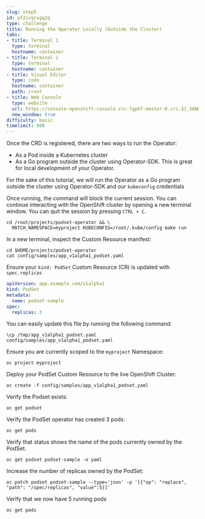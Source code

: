 ```yaml
---
slug: step5
id: pf2cvqrvgq2q
type: challenge
title: Running the Operator Locally (Outside the Cluster)
tabs:
- title: Terminal 1
  type: terminal
  hostname: container
- title: Terminal 2
  type: terminal
  hostname: container
- title: Visual Editor
  type: code
  hostname: container
  path: /root
- title: Web Console
  type: website
  url: https://console-openshift-console.crc-lgph7-master-0.crc.${_SANDBOX_ID}.instruqt.io
  new_window: true
difficulty: basic
timelimit: 800
---
```

Once the CRD is registered, there are two ways to run the Operator:

* As a Pod inside a Kubernetes cluster
* As a Go program outside the cluster using Operator-SDK. This is great for local development of your Operator.

For the sake of this tutorial, we will run the Operator as a Go program outside the cluster using Operator-SDK and our `kubeconfig` credentials

Once running, the command will block the current session. You can continue interacting with the OpenShift cluster by opening a new terminal window. You can quit the session by pressing `CTRL + C`.

```
cd /root/projects/podset-operator && \
  MATCH_NAMESPACE=myproject KUBECONFIG=/root/.kube/config make run
```

In a new terminal, inspect the Custom Resource manifest:

```
cd $HOME/projects/podset-operator
cat config/samples/app_v1alpha1_podset.yaml
```

Ensure your `kind: PodSet` Custom Resource (CR) is updated with `spec.replicas`

```yaml
apiVersion: app.example.com/v1alpha1
kind: PodSet
metadata:
  name: podset-sample
spec:
  replicas: 3
```

You can easily update this file by running the following command:

```
\cp /tmp/app_v1alpha1_podset.yaml config/samples/app_v1alpha1_podset.yaml
```

Ensure you are currently scoped to the `myproject` Namespace:

```
oc project myproject
```

Deploy your PodSet Custom Resource to the live OpenShift Cluster:

```
oc create -f config/samples/app_v1alpha1_podset.yaml
```

Verify the Podset exists:

```
oc get podset
```

Verify the PodSet operator has created 3 pods:

```
oc get pods
```

Verify that status shows the name of the pods currently owned by the PodSet:

```
oc get podset podset-sample -o yaml
```

Increase the number of replicas owned by the PodSet:

```
oc patch podset podset-sample --type='json' -p '[{"op": "replace", "path": "/spec/replicas", "value":5}]'
```

Verify that we now have 5 running pods
```
oc get pods
```
